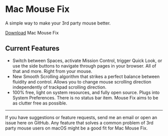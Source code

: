 # Mac Mouse Fix

A simple way to make your 3rd party mouse better.

[Download](http://www.mousefix.org) Mac Mouse Fix

## Current Features

* Switch between Spaces, activate Mission Control, trigger Quick Look, or use the side buttons to navigate through pages in your browser. All of that and more. Right from your mouse.
* New Smooth Scrolling algorithm that strikes a perfect balance between fluidity and control. Allows you to change mouse scrolling direction independently of trackpad scrolling direction.
* 100% free, light on system resources, and fully open source. Plugs into System Preferences. There is no status bar item. Mouse Fix aims to be as clutter free as possible.

---

If you have suggestions or feature requests, send me an email or open an issue here on GitHub. Any feature that solves a common problem of 3rd party mouse users on macOS might be a good fit for Mac Mouse Fix.
